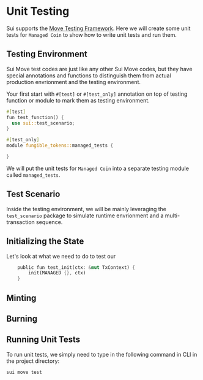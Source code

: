 # Unit Testing

Sui supports the [Move Testing Framework](https://github.com/move-language/move/blob/main/language/documentation/book/src/unit-testing.md). Here we will create some unit tests for `Managed Coin` to show how to write unit tests and run them.

## Testing Environment

Sui Move test codes are just like any other Sui Move codes, but they have special annotations and functions to distinguish them from actual production envrionment and the testing environment.

Your first start with `#[test]` or `#[test_only]` annotation on top of testing function or module to mark them as testing environment. 

```rust
#[test]
fun test_function() {
  use sui::test_scenario;
}
```

```rust
#[test_only]
module fungible_tokens::managed_tests {

}
```

We will put the unit tests for `Managed Coin` into a separate testing module called `managed_tests`. 

## Test Scenario

Inside the testing environment, we will be mainly leveraging the `test_scenario` package to simulate runtime envrionment and a multi-transaction sequence. 

## Initializing the State

Let's look at what we need to do to test our 

```rust
    public fun test_init(ctx: &mut TxContext) {
        init(MANAGED {}, ctx)
    }
```

## Minting 

## Burning 

## Running Unit Tests

To run unit tests, we simply need to type in the following command in CLI in the project directory:

```bash
sui move test
```

